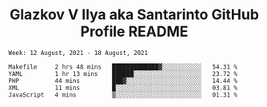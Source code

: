 <h1 align="center">Glazkov V Ilya aka Santarinto GitHub Profile README</h1>

<!--START_SECTION:waka-->
```text
Week: 12 August, 2021 - 18 August, 2021

Makefile     2 hrs 48 mins   █████████████▓░░░░░░░░░░░   54.31 % 
YAML         1 hr 13 mins    ██████░░░░░░░░░░░░░░░░░░░   23.72 % 
PHP          44 mins         ███▓░░░░░░░░░░░░░░░░░░░░░   14.44 % 
XML          11 mins         █░░░░░░░░░░░░░░░░░░░░░░░░   03.81 % 
JavaScript   4 mins          ▒░░░░░░░░░░░░░░░░░░░░░░░░   01.31 % 
```
<!--END_SECTION:waka-->